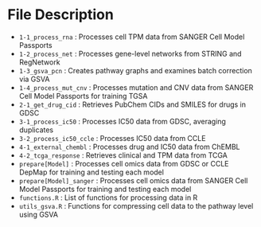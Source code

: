 # File Description
* ```1-1_process_rna``` : Processes cell TPM data from SANGER Cell Model Passports
* ```1-2_process_net``` : Processes gene-level networks from STRING and RegNetwork
* ```1-3_gsva_pcn``` : Creates pathway graphs and examines batch correction via GSVA
* ```1-4_process_mut_cnv``` : Processes mutation and CNV data from SANGER Cell Model Passports for training TGSA
* ```2-1_get_drug_cid``` : Retrieves PubChem CIDs and SMILES for drugs in GDSC
* ```3-1_process_ic50``` : Processes IC50 data from GDSC, averaging duplicates
* ```3-2_process_ic50_ccle``` : Processes IC50 data from CCLE
* ```4-1_external_chembl``` : Processes drug and IC50 data from ChEMBL
* ```4-2_tcga_response``` : Retrieves clinical and TPM data from TCGA
* ```prepare[Model]``` : Processes cell omics data from GDSC or CCLE DepMap for training and testing each model
* ```prepare[Model]_sanger``` : Processes cell omics data from SANGER Cell Model Passports for training and testing each model
* ```functions.R``` : List of functions for processing data in R
* ```utils_gsva.R``` : Functions for compressing cell data to the pathway level using GSVA

